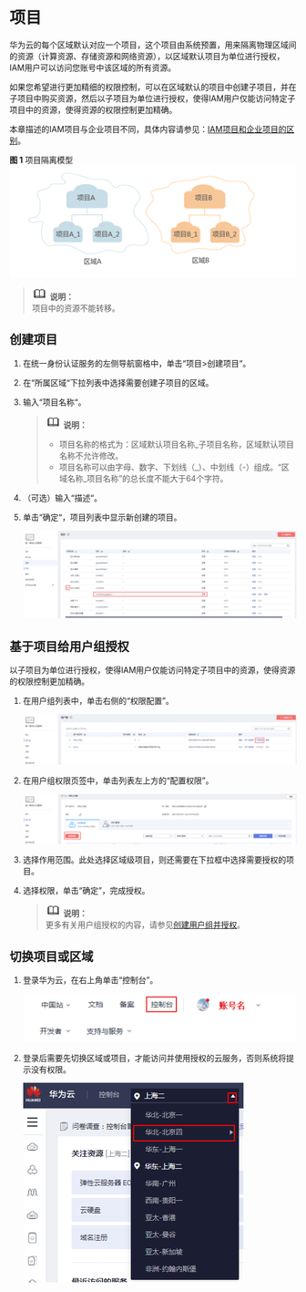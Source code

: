 # 项目<a name="iam_05_0001"></a>

华为云的每个区域默认对应一个项目，这个项目由系统预置，用来隔离物理区域间的资源（计算资源、存储资源和网络资源），以区域默认项目为单位进行授权，IAM用户可以访问您账号中该区域的所有资源。

如果您希望进行更加精细的权限控制，可以在区域默认的项目中创建子项目，并在子项目中购买资源，然后以子项目为单位进行授权，使得IAM用户仅能访问特定子项目中的资源，使得资源的权限控制更加精确。

本章描述的IAM项目与企业项目不同，具体内容请参见：[IAM项目和企业项目的区别](https://support.huaweicloud.com/iam_faq/iam_01_0606.html)。

**图 1**  项目隔离模型<a name="fig1291711217301"></a>  
![](figures/项目隔离模型.png "项目隔离模型")

>![](public_sys-resources/icon-note.gif) **说明：**   
>项目中的资源不能转移。  

## 创建项目<a name="section17535631504"></a>

1.  在统一身份认证服务的左侧导航窗格中，单击“项目\>创建项目“。
2.  在“所属区域“下拉列表中选择需要创建子项目的区域。
3.  输入“项目名称“。

    >![](public_sys-resources/icon-note.gif) **说明：**   
    >-   项目名称的格式为：区域默认项目名称\_子项目名称，区域默认项目名称不允许修改。  
    >-   项目名称可以由字母、数字、下划线（\_）、中划线（-）组成。“区域名称\_项目名称”的总长度不能大于64个字符。  

4.  （可选）输入“描述“。
5.  单击“确定“，项目列表中显示新创建的项目。

    ![](figures/zh-cn_image_0216811555.png)


## 基于项目给用户组授权<a name="section105057367589"></a>

以子项目为单位进行授权，使得IAM用户仅能访问特定子项目中的资源，使得资源的权限控制更加精确。

1.  在用户组列表中，单击右侧的“权限配置”。

    ![](figures/zh-cn_image_0221147239.png)

2.  在用户组权限页签中，单击列表左上方的“配置权限”。

    ![](figures/zh-cn_image_0221149558.png)

3.  选择作用范围。此处选择区域级项目，则还需要在下拉框中选择需要授权的项目。
4.  选择权限，单击“确定”，完成授权。

    >![](public_sys-resources/icon-note.gif) **说明：**   
    >更多有关用户组授权的内容，请参见[创建用户组并授权](创建用户组并授权.md)。  


## 切换项目或区域<a name="section76927143474"></a>

1.  登录华为云，在右上角单击“控制台”。

    ![](figures/zh-cn_image_0221110858.png)

2.  登录后需要先切换区域或项目，才能访问并使用授权的云服务，否则系统将提示没有权限。

    ![](figures/zh-cn_image_0216815325.png)


